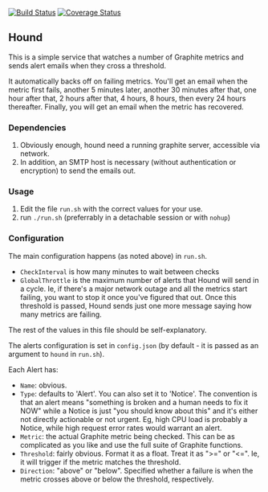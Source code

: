 [![Build Status](https://travis-ci.org/ccnmtl/hound.svg?branch=master)](https://travis-ci.org/ccnmtl/hound)
[![Coverage Status](https://coveralls.io/repos/github/ccnmtl/hound/badge.svg?branch=master)](https://coveralls.io/github/ccnmtl/hound?branch=master)

## Hound

This is a simple service that watches a number of Graphite metrics and
sends alert emails when they cross a threshold.

It automatically backs off on failing metrics. You'll get an email
when the metric first fails, another 5 minutes later, another 30
minutes after that, one hour after that, 2 hours after that, 4 hours,
8 hours, then every 24 hours thereafter. Finally, you will get an
email when the metric has recovered.

### Dependencies

1. Obviously enough, hound need a running graphite server, accessible via
   network.
2. In addition, an SMTP host is necessary (without authentication or
   encryption) to send the emails out.

### Usage

1. Edit the file `run.sh` with the correct values for your use.
2. run `./run.sh` (preferrably in a detachable session or with `nohup`)

### Configuration

The main configuration happens (as noted above) in `run.sh`.

* `CheckInterval` is how many minutes to wait between checks
* `GlobalThrottle` is the maximum number of alerts that Hound will send in a
  cycle. Ie, if there's a major network outage and all the metrics start
  failing, you want to stop it once you've figured that out. Once this
  threshold is passed, Hound sends just one more message saying how many
  metrics are failing.

The rest of the values in this file should be self-explanatory.

The alerts configuration is set in `config.json` (by default - it is passed as
an argument to `hound` in `run.sh`).

Each Alert has:

* `Name`: obvious.
* `Type`: defaults to 'Alert'. You can also set it to 'Notice'. The
  convention is that an alert means "something is broken and a human
  needs to fix it NOW" while a Notice is just "you should know about
  this" and it's either not directly actionable or not urgent. Eg,
  high CPU load is probably a Notice, while high request error rates
  would warrant an alert.
* `Metric`: the actual Graphite metric being checked. This can be as
  complicated as you like and use the full suite of Graphite
  functions.
* `Threshold`: fairly obvious. Format it as a float. Treat it as ">="
  or "<=". Ie, it will trigger if the metric matches the threshold.
* `Direction`: "above" or "below". Specified whether a failure is when
  the metric crosses above or below the threshold, respectively.
